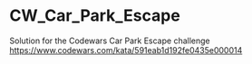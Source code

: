 ﻿# CW_Car_Park_Escape

Solution for the Codewars Car Park Escape challenge
https://www.codewars.com/kata/591eab1d192fe0435e000014

